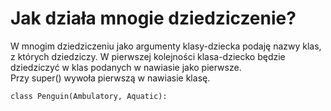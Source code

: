 # Jak działa mnogie dziedziczenie?  
W mnogim dziedziczeniu jako argumenty klasy-dziecka podaję nazwy klas, z których dziedziczy. W pierwszej kolejności klasa-dziecko będzie dziedziczyć w klas podanych w nawiasie jako pierwsze.  
Przy super() wywoła pierwszą w nawiasie klasę.

```
class Penguin(Ambulatory, Aquatic):
```
